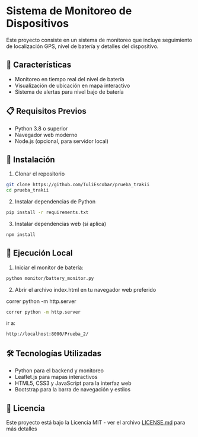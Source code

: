# Sistema de Monitoreo de Dispositivos

Este proyecto consiste en un sistema de monitoreo que incluye seguimiento de localización GPS, nivel de batería y detalles del dispositivo.

## 🚀 Características

- Monitoreo en tiempo real del nivel de batería
- Visualización de ubicación en mapa interactivo
- Sistema de alertas para nivel bajo de batería

## 📋 Requisitos Previos

- Python 3.8 o superior
- Navegador web moderno
- Node.js (opcional, para servidor local)

## 🔧 Instalación

1. Clonar el repositorio
```bash
git clone https://github.com/TuliEscobar/prueba_trakii
cd prueba_trakii
```

2. Instalar dependencias de Python
```bash
pip install -r requirements.txt
```

3. Instalar dependencias web (si aplica)
```bash
npm install
```

## 🚀 Ejecución Local

1. Iniciar el monitor de batería:
```bash
python monitor/battery_monitor.py
```

2. Abrir el archivo index.html en tu navegador web preferido
   
correr python -m http.server
```bash
correr python -m http.server
```
ir a:
```bash
http://localhost:8000/Prueba_2/
```


## 🛠️ Tecnologías Utilizadas

- Python para el backend y monitoreo
- Leaflet.js para mapas interactivos
- HTML5, CSS3 y JavaScript para la interfaz web
- Bootstrap para la barra de navegación y estilos

## 📄 Licencia

Este proyecto está bajo la Licencia MIT - ver el archivo [LICENSE.md](LICENSE.md) para más detalles 
